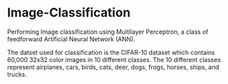 # Image-Classification
Performing Image classification using Multilayer Perceptron, a class of feedforward Artificial Neural Network (ANN).

The datset used for classification is the CIFAR-10 dataset which contains 60,000 32x32 color images in 10 different classes.
The 10 different classes represent airplanes, cars, birds, cats, deer, dogs, frogs, horses, ships, and trucks.
